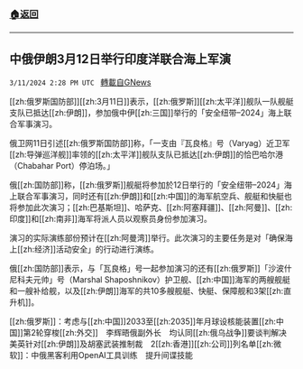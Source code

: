###  [:house:返回](README.md)
---


## 中俄伊朗3月12日举行印度洋联合海上军演
`3/11/2024 2:28 PM UTC ` [轉載自GNews](https://gnews.org/articles/2384699)

[[zh:俄罗斯国防部]][[zh:3月11日]]表示，[[zh:俄罗斯]][[zh:太平洋]]舰队一队舰艇支队已抵达[[zh:伊朗]]，参加俄中伊[[zh:三国]]举行的「安全纽带–2024」海上联合军事演习。

俄卫网11日引述[[zh:俄罗斯国防部]]称，「一支由『瓦良格』号（Varyag）近卫军[[zh:导弹巡洋舰]]率领的[[zh:太平洋]]舰队支队已抵达[[zh:伊朗]]的恰巴哈尔港（Chabahar Port）停泊场。」

俄[[zh:国防部]]称，[[zh:俄罗斯]]舰艇将参加於12日举行的「安全纽带–2024」海上联合军事演习，同时还有[[zh:伊朗]]和[[zh:中国]]的海军航空兵、舰艇和快艇也将参加此次演习；[[zh:巴基斯坦]]、哈萨克、[[zh:阿塞拜疆]]、[[zh:阿曼]]、[[zh:印度]]和[[zh:南非]]海军将派人员以观察员身份参加演习。

演习的实际演练部份预计在[[zh:阿曼湾]]举行。此次演习的主要任务是对「确保海上[[zh:经济]]活动安全」的行动进行演练。

俄[[zh:国防部]]表示，与「瓦良格」号一起参加演习的还有[[zh:俄罗斯]]「沙波什尼科夫元帅」号（Marshal Shaposhnikov）护卫舰、[[zh:中国]]海军的两艘舰艇和一艘补给舰，以及[[zh:伊朗]]海军的共10多艘舰艇、快艇、保障舰和3架[[zh:直升机]]。

[[zh:俄罗斯]]：考虑与[[zh:中国]]2033至[[zh:2035]]年月球设核能装置[[zh:中国]]第2轮穿梭[[zh:外交]]　李辉晤俄副外长　均认同[[zh:俄乌战争]]要谈判解决美英针对[[zh:伊朗]]及胡塞武装推制裁　2[[zh:香港]][[zh:公司]]列名单[[zh:微软]]：中俄黑客利用OpenAI工具训练　提升间谍技能
